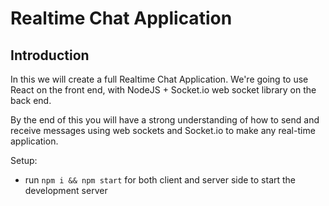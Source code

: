 # Realtime Chat Application



## Introduction


In this we will create a full Realtime Chat Application. We're going to use  React on the front end, with NodeJS + Socket.io web socket library on the back end. 

By the end of this  you will have a strong understanding of how to send and receive messages using web sockets and Socket.io to make any real-time application.

Setup:
- run ```npm i && npm start``` for both client and server side to start the development server
